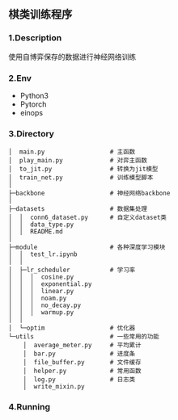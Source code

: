 ## 棋类训练程序

### 1.Description

使用自博弈保存的数据进行神经网络训练

### 2.Env

- Python3
- Pytorch
- einops

### 3.Directory

```shell
│  main.py                  # 主函数
│  play_main.py             # 对弈主函数
│  to_jit.py                # 转换为jit模型
│  train_net.py             # 训练模型脚本
│
├─backbone                  # 神经网络backbone
│
├─datasets                  # 数据集处理
│  │  conn6_dataset.py      # 自定义dataset类
│  │  data_type.py
│  │  README.md
│
├─module                    # 各种深度学习模块
│  │  test_lr.ipynb
│  │
│  ├─lr_scheduler           # 学习率
│  │  │  cosine.py
│  │  │  exponential.py
│  │  │  linear.py
│  │  │  noam.py
│  │  │  no_decay.py
│  │  │  warmup.py
│  │
│  └─optim                  # 优化器
└─utils                     # 一些常用的功能
    │  average_meter.py     # 平均累计
    │  bar.py               # 进度条
    │  file_buffer.py       # 文件缓存
    │  helper.py            # 常用函数
    │  log.py               # 日志类
    │  write_mixin.py

```

### 4.Running













